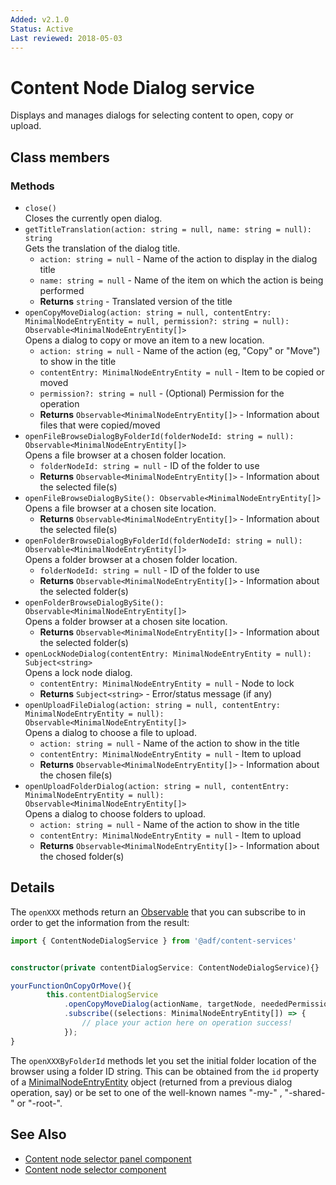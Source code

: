 ```yaml
---
Added: v2.1.0
Status: Active
Last reviewed: 2018-05-03
---
```


# Content Node Dialog service

Displays and manages dialogs for selecting content to open, copy or upload.

## Class members

### Methods

-   `close()`<br/>
    Closes the currently open dialog.
-   `getTitleTranslation(action: string = null, name: string = null): string`<br/>
        Gets the translation of the dialog title.
    -   `action: string = null` -  Name of the action to display in the dialog title
    -   `name: string = null` -  Name of the item on which the action is being performed
    -   **Returns** `string` - Translated version of the title
-   `openCopyMoveDialog(action: string = null, contentEntry: MinimalNodeEntryEntity = null, permission?: string = null): Observable<MinimalNodeEntryEntity[]>`<br/>
    Opens a dialog to copy or move an item to a new location.
    -   `action: string = null` -  Name of the action (eg, "Copy" or "Move") to show in the title
    -   `contentEntry: MinimalNodeEntryEntity = null` -  Item to be copied or moved
    -   `permission?: string = null` - (Optional) Permission for the operation
    -   **Returns** `Observable<MinimalNodeEntryEntity[]>` - Information about files that were copied/moved
-   `openFileBrowseDialogByFolderId(folderNodeId: string = null): Observable<MinimalNodeEntryEntity[]>`<br/>
    Opens a file browser at a chosen folder location.
    -   `folderNodeId: string = null` -  ID of the folder to use
    -   **Returns** `Observable<MinimalNodeEntryEntity[]>` - Information about the selected file(s)
-   `openFileBrowseDialogBySite(): Observable<MinimalNodeEntryEntity[]>`<br/>
    Opens a file browser at a chosen site location.
    -   **Returns** `Observable<MinimalNodeEntryEntity[]>` - Information about the selected file(s)
-   `openFolderBrowseDialogByFolderId(folderNodeId: string = null): Observable<MinimalNodeEntryEntity[]>`<br/>
    Opens a folder browser at a chosen folder location.
    -   `folderNodeId: string = null` -  ID of the folder to use
    -   **Returns** `Observable<MinimalNodeEntryEntity[]>` - Information about the selected folder(s)
-   `openFolderBrowseDialogBySite(): Observable<MinimalNodeEntryEntity[]>`<br/>
    Opens a folder browser at a chosen site location.
    -   **Returns** `Observable<MinimalNodeEntryEntity[]>` - Information about the selected folder(s)
-   `openLockNodeDialog(contentEntry: MinimalNodeEntryEntity = null): Subject<string>`<br/>
    Opens a lock node dialog.
    -   `contentEntry: MinimalNodeEntryEntity = null` -  Node to lock
    -   **Returns** `Subject<string>` - Error/status message (if any)
-   `openUploadFileDialog(action: string = null, contentEntry: MinimalNodeEntryEntity = null): Observable<MinimalNodeEntryEntity[]>`<br/>
    Opens a dialog to choose a file to upload.
    -   `action: string = null` -  Name of the action to show in the title
    -   `contentEntry: MinimalNodeEntryEntity = null` -  Item to upload
    -   **Returns** `Observable<MinimalNodeEntryEntity[]>` - Information about the chosen file(s)
-   `openUploadFolderDialog(action: string = null, contentEntry: MinimalNodeEntryEntity = null): Observable<MinimalNodeEntryEntity[]>`<br/>
    Opens a dialog to choose folders to upload.
    -   `action: string = null` -  Name of the action to show in the title
    -   `contentEntry: MinimalNodeEntryEntity = null` -  Item to upload
    -   **Returns** `Observable<MinimalNodeEntryEntity[]>` - Information about the chosed folder(s)

## Details

The `openXXX` methods return an 
[Observable](http://reactivex.io/rxjs/manual/overview.html#observable) that you can subscribe
to in order to get the information from the result:

```ts
import { ContentNodeDialogService } from '@adf/content-services'


constructor(private contentDialogService: ContentNodeDialogService){}

yourFunctionOnCopyOrMove(){
        this.contentDialogService
            .openCopyMoveDialog(actionName, targetNode, neededPermissionForAction)
            .subscribe((selections: MinimalNodeEntryEntity[]) => {
                // place your action here on operation success!
            });
}
```

The `openXXXByFolderId` methods let you set the initial folder location of the browser
using a folder ID string. This can be obtained from the `id` property of a
[MinimalNodeEntryEntity](document-library.model.md) object (returned from a previous
dialog operation, say) or be set to one of the well-known names "-my-" , "-shared-" or
"-root-".

## See Also

-   [Content node selector panel component](content-node-selector-panel.component.md)
-   [Content node selector component](content-node-selector.component.md)
